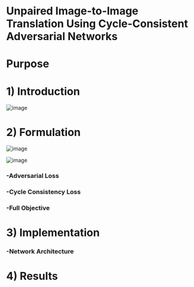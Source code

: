 # Unpaired Image-to-Image Translation Using Cycle-Consistent Adversarial Networks 


# Purpose 


# 1) Introduction  
![image](https://user-images.githubusercontent.com/62173633/100191490-8cfa8d00-2f33-11eb-8be6-fd1fef1210e5.png)






# 2) Formulation 
![image](https://user-images.githubusercontent.com/62173633/100191293-368d4e80-2f33-11eb-9eb8-0faa9d97f685.png)

![image](https://user-images.githubusercontent.com/62173633/100191468-82d88e80-2f33-11eb-874c-7a8fb44deb77.png)

### -Adversarial Loss 
### -Cycle Consistency Loss 
### -Full Objective 

# 3) Implementation 
### -Network Architecture 

# 4) Results 

